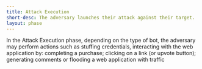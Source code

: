 ```yaml
---
title: Attack Execution
short-desc: The adversary launches their attack against their target.
layout: phase
---
```


<p>In the Attack Execution phase, depending on the type of bot, the adversary may perform actions such as stuffing credentials, interacting with the web application by: completing a purchase; clicking on a link (or upvote button); generating comments or flooding a web application with traffic</p>
